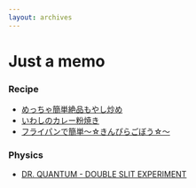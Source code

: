```yaml
---
layout: archives
---
```


# Just a memo

### Recipe
- [めっちゃ簡単絶品もやし炒め](https://cookpad.com/recipe/2352809)
- [いわしのカレー粉焼き](https://www.orangepage.net/recipes/detail_121600)
- [フライパンで簡単～☆きんぴらごぼう☆～](https://cookpad.com/recipe/1743175)


### Physics
- [DR. QUANTUM - DOUBLE SLIT EXPERIMENT](https://www.youtube.com/watch?v=Q1YqgPAtzhohttps://www.youtube.com/watch?v=Q1YqgPAtzho)